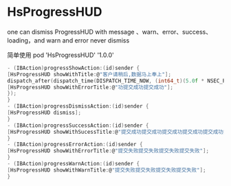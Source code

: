 # HsProgressHUD

one can dismiss ProgressHUD with message 、warn、error、success、loading，and warn and error never dismiss

简单使用 pod 'HsProgressHUD' '1.0.0'

```c
- (IBAction)progressShowAction:(id)sender {
[HsProgressHUD showWithTitle:@"客户请稍后,数据马上奉上"];
dispatch_after(dispatch_time(DISPATCH_TIME_NOW, (int64_t)(5.0f * NSEC_PER_SEC)), dispatch_get_main_queue(), ^{
[HsProgressHUD showWithErrorTitle:@"功提交成功提交成功"];
});
}
- (IBAction)progressDismissAction:(id)sender {
[HsProgressHUD dismiss];
}
- (IBAction)progressSuccessAction:(id)sender {
[HsProgressHUD showWithSucessTitle:@"提交成功提交成功提交成功提交成功提交成功提交成功提交成功提交成功提交成功提交成功提交成功提交成功提交成功提交成功提交成功提交成功提交成功提交成功提交成功提交成功"];
}
- (IBAction)progressErrorAction:(id)sender {
[HsProgressHUD showWithErrorTitle:@"提交失败提交失败提交失败提交失败"];
}
- (IBAction)progressWarnAction:(id)sender {
[HsProgressHUD showWithWarnTitle:@"提交失败提交失败提交失败提交失败"];
}

```